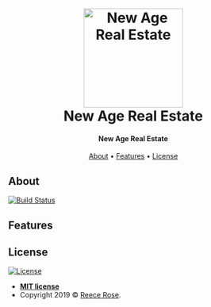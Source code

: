 <h1 align="center">
    <a href="https://reecerose.com/projects/NewAgeRealEstate">
        <img src="https://static.reecerose.com/images/projects/NewAgeRealEstate/header.png" title="New Age Real Estate" alt="New Age Real Estate"  width="200">
    </a>
    <br>
    New Age Real Estate
    <br>
</h1>

<h4 align="center">
    New Age Real Estate
</h4>

<p align="center">
    <a href="#about">About</a> •
    <a href="#features">Features</a> •
    <a href="#license">License</a>
</p>

## About
[![Build Status](https://reecerose.visualstudio.com/NewAgeRealEstate/_apis/build/status/NewAgeRealEstate?branchName=master)](https://reecerose.visualstudio.com/NewAgeRealEstate/_build/latest?definitionId=7&branchName=master)


## Features

## License

[![License](http://img.shields.io/:license-mit-blue.svg?style=flat-square)](http://badges.mit-license.org)

- **[MIT license](http://opensource.org/licenses/mit-license.php)**
- Copyright 2019 © <a href="https://reecerose.com" target="_blank">Reece Rose</a>.